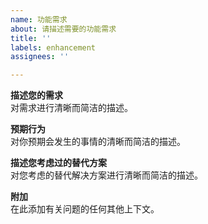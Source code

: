 ```yaml
---
name: 功能需求
about: 请描述需要的功能需求
title: ''
labels: enhancement
assignees: ''

---
```


**描述您的需求**  
对需求进行清晰而简洁的描述。 

**预期行为**  
对你预期会发生的事情的清晰而简洁的描述。 


**描述您考虑过的替代方案**  
对您考虑的替代解决方案进行清晰而简洁的描述。 

**附加**  
在此添加有关问题的任何其他上下文。
